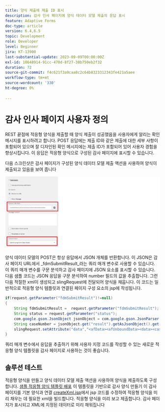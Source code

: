 ```yaml
---
title: 양식 제출에 제출 ID 표시
description: 감사 인사 페이지에 양식 데이터 모델 제출의 응답 표시
feature: Adaptive Forms
doc-type: article
version: 6.4,6.5
topic: Development
role: Developer
level: Beginner
jira: KT-13900
last-substantial-update: 2023-09-09T00:00:00Z
exl-id: 18648914-91cc-470d-8f27-30b750eb2f32
duration: 72
source-git-commit: f4c621f3a9caa8c2c64b8323312343fe421a5aee
workflow-type: tm+mt
source-wordcount: '330'
ht-degree: 0%

---
```


# 감사 인사 페이지 사용자 정의

REST 끝점에 적응형 양식을 제출할 때 양식 제출이 성공했음을 사용자에게 알리는 확인 메시지를 표시하려고 합니다. POST 응답에는 제출 ID와 같은 제출에 대한 세부 사항이 포함되어 있으며 잘 디자인된 확인 메시지에는 제출 ID가 포함되어 있어 사용자 경험을 향상시킵니다. 이 응답은 적응형 양식으로 구성된 감사 페이지에 표시할 수 있습니다.

다음 스크린샷은 감사 페이지가 구성된 양식 데이터 모델 제출 액션을 사용하여 양식이 제출되고 있음을 보여 줍니다

![감사 페이지](./assets/thank-you-page-fdm-submit.png)

양식 데이터 모델의 POST은 항상 응답에서 JSON 개체를 반환합니다. 이 JSON은 감사 페이지 URL에서 _fdmSubmitResult_라는 쿼리 매개 변수로 사용할 수 있습니다. 이 쿼리 매개 변수를 구문 분석하고 감사 페이지에 JSON 요소를 표시할 수 있습니다.
다음 샘플 코드는 JSON 응답을 구문 분석하여 number 필드의 값을 추출합니다. 그런 다음 적절한 xml이 생성되고 slingRequest에 전달되어 양식을 채웁니다. 이 코드는 일반적으로 적응형 양식 템플릿과 연결된 페이지 구성 요소의 jsp에 작성됩니다.

```java
if(request.getParameter("fdmSubmitResult")!=null)
{
    String fdmSubmitResult =  request.getParameter("fdmSubmitResult");
    String status = request.getParameter("status");
    com.google.gson.JsonObject jsonObject = com.google.gson.JsonParser.parseString(fdmSubmitResult).getAsJsonObject();
    String caseNumber = jsonObject.get("result").getAsJsonObject().get("number").getAsString();
    slingRequest.setAttribute("data","<afData><afUnboundData><data><caseNumber>"+caseNumber+"</caseNumber><status>"+status+"</status></data></afUnboundData></afData>");
}
```

쿼리 매개 변수에서 응답을 추출하기 위해 사용자 지정 코드를 작성할 수 있는 새로운 적응형 양식 템플릿을 감사 페이지로 사용하는 것이 좋습니다.

## 솔루션 테스트

적응형 양식을 만들고 양식 데이터 모델 제출 액션을 사용하여 양식을 제출하도록 구성합니다.
[샘플 적응형 양식 템플릿 배포](assets/thank-you-page-template.zip)
이 템플릿을 기반으로 감사 양식 만들기
이 감사 페이지를 기본 양식과 연결
[createXml.jsp](http://localhost:4502/apps/thank-you-page-template/component/page/thankyoupage/createxml.jsp)에서 jsp 코드를 수정하여 적응형 양식을 미리 채우는 데 필요한 xml을 빌드합니다.
적응형 양식을 미리 보고 제출합니다.
감사 페이지가 표시되고 XML에 지정된 데이터로 미리 채워집니다
